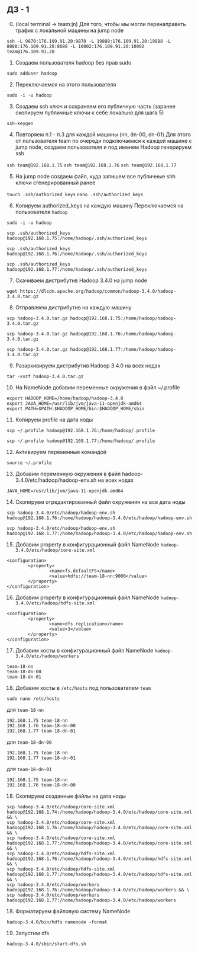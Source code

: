 ## ДЗ - 1

0. (local terminal -> team:jn) Для того, чтобы мы могли перенаправить трафик с локальной машины на jump node

```
ssh -L 9870:176.109.91.20:9870 -L 19888:176.109.91.20:19888 -L 8088:176.109.91.20:8088 -L 10002:176.109.91.20:10002 team@176.109.91.20
```

1. Создаем пользователя hadoop без прав sudo

```sudo adduser hadoop```

2. Переключаемся на этого пользователя

```sudo -i -u hadoop```

3. Cоздаем ssh ключ и сохраняем его публичную часть (заранее скопируем публичные ключи к себе локально для шага 5)

```ssh-keygen```

4. Повторяем п.1 - п.3 для каждой машины (nn, dn-00, dn-01)
Для этого от пользователя team по очереди подключаемся к каждой машине с jump node, создаем пользователя и под именем Hadoop 
генерируем ssh

```ssh team@192.168.1.75```
```ssh team@192.168.1.76```
```ssh team@192.168.1.77```

5. На jump node создаем файл, куда запишем все публичные shh ключи сгенерированный ранее

```touch .ssh/authorized_keys```
```nano .ssh/authorized_keys```

6. Копируем authorized_keys на каждую машину
Переключаемся на пользователя `hadoop`

```sudo -i -u hadoop```

```scp .ssh/authorized_keys hadoop@192.168.1.75:/home/hadoop/.ssh/authorized_keys```

```scp .ssh/authorized_keys hadoop@192.168.1.76:/home/hadoop/.ssh/authorized_keys```

```scp .ssh/authorized_keys hadoop@192.168.1.77:/home/hadoop/.ssh/authorized_keys```

7. Скачиваем дистрибутив Hadoop 3.4.0 на jump node

```wget https://dlcdn.apache.org/hadoop/common/hadoop-3.4.0/hadoop-3.4.0.tar.gz```

8. Отправляем дистрибутив на каждую машину

```scp hadoop-3.4.0.tar.gz hadoop@192.168.1.75:/home/hadoop/hadoop-3.4.0.tar.gz```

```scp hadoop-3.4.0.tar.gz hadoop@192.168.1.76:/home/hadoop/hadoop-3.4.0.tar.gz```

```scp hadoop-3.4.0.tar.gz hadoop@192.168.1.77:/home/hadoop/hadoop-3.4.0.tar.gz```
 

9. Разархивируем дистрибутив Hadoop 3.4.0 на всех нодах

```tar -xvzf hadoop-3.4.0.tar.gz```

10. На NameNode добавим переменные окружения в файл ~/.profile

```
export HADOOP_HOME=/home/hadoop/hadoop-3.4.0
export JAVA_HOME=/usr/lib/jvm/java-11-openjdk-amd64
export PATH=$PATH:$HADOOP_HOME/bin:$HADOOP_HOME/sbin
```

11. Копируем profile на дата ноды

```scp ~/.profile hadoop@192.168.1.76:/home/hadoop/.profile```

```scp ~/.profile hadoop@192.168.1.77:/home/hadoop/.profile```

12. Активируем переменные командой

```source ~/.profile```

13. Добавим переменную окружения в файл hadoop-3.4.0/etc/hadoop/hadoop-env.sh на всех нодах

```JAVA_HOME=/usr/lib/jvm/java-11-openjdk-amd64```

14. Скопируем отредактированный файл окружения на все дата ноды

```scp hadoop-3.4.0/etc/hadoop/hadoop-env.sh hadoop@192.168.1.76:/home/hadoop/hadoop-3.4.0/etc/hadoop/hadoop-env.sh```

```scp hadoop-3.4.0/etc/hadoop/hadoop-env.sh hadoop@192.168.1.77:/home/hadoop/hadoop-3.4.0/etc/hadoop/hadoop-env.sh```

15. Добавим property в конфигурационный файл NameNode `hadoop-3.4.0/etc/hadoop/core-site.xml`

```
<configuration>
        <property>
                <name>fs.defaultFS</name>
                <value>hdfs://team-18-nn:9000</value>
        </property>
</configuration>
```

16. Добавим property в конфигурационный файл NameNode `hadoop-3.4.0/etc/hadoop/hdfs-site.xml`

```
<configuration>
        <property>
                <name>dfs.replication</name>
                <value>3</value>
        </property>
</configuration>
```

17. Добавим хосты в конфигурационный файл NameNode `hadoop-3.4.0/etc/hadoop/workers`

```
team-18-nn
team-18-dn-00
team-18-dn-01
```

18. Добавим хосты в `/etc/hosts` под пользователем `team`

```sudo nano /etc/hosts```

для `team-18-nn`

```
192.168.1.75 team-18-nn
192.168.1.76 team-18-dn-00
192.168.1.77 team-18-dn-01
```

для `team-18-dn-00`
```
192.168.1.75 team-18-nn
192.168.1.77 team-18-dn-01
```

для `team-18-dn-01`
```
192.168.1.75 team-18-nn
192.168.1.76 team-18-dn-00
```

18. Скопируем созданные файлы на дата ноды

```
scp hadoop-3.4.0/etc/hadoop/core-site.xml hadoop@192.168.1.74:/home/hadoop/hadoop-3.4.0/etc/hadoop/core-site.xml && \
scp hadoop-3.4.0/etc/hadoop/core-site.xml hadoop@192.168.1.76:/home/hadoop/hadoop-3.4.0/etc/hadoop/core-site.xml && \
scp hadoop-3.4.0/etc/hadoop/core-site.xml hadoop@192.168.1.77:/home/hadoop/hadoop-3.4.0/etc/hadoop/core-site.xml && \
scp hadoop-3.4.0/etc/hadoop/hdfs-site.xml hadoop@192.168.1.76:/home/hadoop/hadoop-3.4.0/etc/hadoop/hdfs-site.xml && \
scp hadoop-3.4.0/etc/hadoop/hdfs-site.xml hadoop@192.168.1.77:/home/hadoop/hadoop-3.4.0/etc/hadoop/hdfs-site.xml && \
scp hadoop-3.4.0/etc/hadoop/workers hadoop@192.168.1.76:/home/hadoop/hadoop-3.4.0/etc/hadoop/workers && \
scp hadoop-3.4.0/etc/hadoop/workers hadoop@192.168.1.77:/home/hadoop/hadoop-3.4.0/etc/hadoop/workers
```

18. Форматируем файловую систему NameNode

```
hadoop-3.4.0/bin/hdfs namenode -format
```

19. Запустим dfs

```hadoop-3.4.0/sbin/start-dfs.sh```
